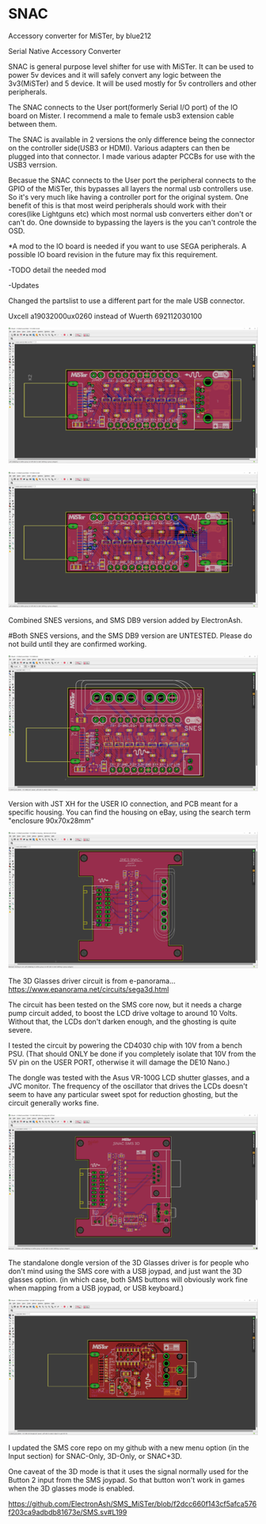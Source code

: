 # SNAC
Accessory converter for MiSTer, by blue212


Serial Native Accessory Converter

SNAC is general purpose level shifter for use with MiSTer. It can be used to power 5v devices and it will safely convert any logic between the 3v3(MiSTer) and 5 device. It will be used mostly for 5v controllers and other peripherals.

The SNAC connects to the User port(formerly Serial I/O port) of the IO board on Mister. I recommend a male to female usb3 extension cable between them.

The SNAC is available in 2 versions the only difference being the connector on the controller side(USB3 or HDMI). Various adapters can then be plugged into that connector. I made various adapter PCCBs for use with the USB3 verrsion.

Becasue the SNAC connects to the User port the peripheral connects to the GPIO of the MiSTer, this bypasses all layers the normal usb controllers use. So it's very much like having a controller port for the original system. One benefit of this is that most weird peripherals should work with their cores(like Lightguns etc) which most normal usb converters either don't or can't do. One downside to bypassing the layers is the you can't controle the OSD.

*A mod to the IO board is needed if you want to use SEGA peripherals. A possible IO board revision in the future may fix this requirement.

-TODO detail the needed mod

-Updates

Changed the partslist to use a different part for the male USB connector.

Uxcell a19032000ux0260 instead of Wuerth 692112030100


![SNAC to "USB"](images/SNAC_USB.png)


![SNAC to "HDMI"](images/SNAC_HDMI.png)


Combined SNES versions, and SMS DB9 version added by ElectronAsh.

#Both SNES versions, and the SMS DB9 version are UNTESTED.
Please do not build until they are confirmed working.

![SNAC with SNES Socket](images/SNAC_SNES_Combined.png)


Version with JST XH for the USER IO connection, and PCB meant for a specific housing.
You can find the housing on eBay, using the search term "enclosure 90x70x28mm"

![SNAC with SNES Socket](images/SNES_SNAC_Housing_with_JST.png)


The 3D Glasses driver circuit is from e-panorama...
<https://www.epanorama.net/circuits/sega3d.html>


The circuit has been tested on the SMS core now, but it needs a charge pump circuit added, to boost the LCD drive voltage to around 10 Volts.
Without that, the LCDs don't darken enough, and the ghosting is quite severe.

I tested the circuit by powering the CD4030 chip with 10V from a bench PSU. 
(That should ONLY be done if you completely isolate that 10V from the 5V pin on the USER PORT, otherwise it will damage the DE10 Nano.)

The dongle was tested with the Asus VR-100G LCD shutter glasses, and a JVC monitor.
The frequency of the oscillator that drives the LCDs doesn't seem to have any particular sweet spot for reduction ghosting, but the circuit generally works fine.

![SNAC to SMS DB9 with 3D Glasses driver, JST version](images/SNAC_SMS_DB9_3D_Glasses_JST.png)


The standalone dongle version of the 3D Glasses driver is for people who don't mind using the SMS core with a USB joypad, and just want the 3D glasses option.
(in which case, both SMS buttons will obviously work fine when mapping from a USB joypad, or USB keyboard.)

![SNAC to SMS 3D Glasses driver, separate dongle](images/SMS_SNAC_3D_Glasses_Dongle.png)


I updated the SMS core repo on my github with a new menu option (in the Input section) for SNAC-Only, 3D-Only, or SNAC+3D.

One caveat of the 3D mode is that it uses the signal normally used for the Button 2 input from the SMS joypad.
So that button won't work in games when the 3D glasses mode is enabled.

<https://github.com/ElectronAsh/SMS_MiSTer/blob/f2dcc660f143cf5afca576f203ca9adbdb81673e/SMS.sv#L199>

